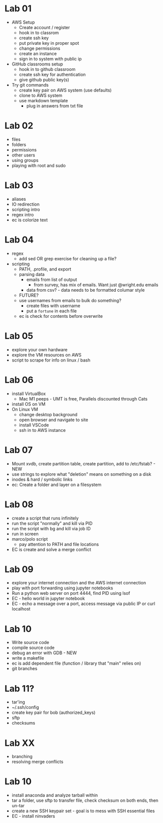 # Lab 01

- AWS Setup
  - Create account / register
  - hook in to classrom
  - create ssh key
  - put private key in proper spot
  - change permissions
  - create an instance
  - sign in to system with public ip
- GitHub classrooms setup
  - hook in to github classroom
  - create ssh key for authentication
  - give github public key(s)
- Try git commands
  - create key pair on AWS system (use defaults)
  - clone to AWS system
  - use markdown template
    - plug in answers from txt file

# Lab 02

- files
- folders
- permissions
- other users
- using groups
- playing with root and sudo

# Lab 03

- aliases
- IO redirection
- scripting intro
- regex intro
- ec is colorize text

# Lab 04

- regex
  - add sed OR grep exercise for cleaning up a file?
- scripting
  - PATH, .profile, and export
  - parsing data
    - emails from list of output
      - from survey, has mix of emails. Want just @wright.edu emails
    - data from csv? - data needs to be formatted columar style
  - FUTURE?
  - use usernames from emails to bulk do something?
    - create files with username
    - put a `fortune` in each file
  - ec is check for contents before overwrite

# Lab 05

- explore your own hardware
- explore the VM resources on AWS
- script to scrape for info on linux / bash

# Lab 06

- install VirtualBox
  - Mac M1 peeps - UMT is free, Parallels discounted through Cats
- install OS on VM
- On Linux VM
  - change desktop background
  - open browser and navigate to site
  - install VSCode
  - ssh in to AWS instance

# Lab 07

- Mount xvdb, create partition table, create partition, add to /etc/fstab? - NEW
- use strings to explore what "deletion" means on something on a disk
- inodes & hard / symbolic links
- ec: Create a folder and layer on a filesystem

# Lab 08

- create a script that runs infinitely
- run the script "normally" and kill via PID
- run the script with bg and kill via job ID
- run in screen
- marco/polo script
  - pay attention to PATH and file locations
- EC is create and solve a merge conflict

# Lab 09

- explore your internet connection and the AWS internet connection
- play with port forwarding using jupyter notebooks
- Run a python web server on port 4444, find PID using lsof
- EC - hello world in jupyter notebook
- EC - echo a message over a port, access message via public IP or curl localhost

# Lab 10

- Write source code
- compile source code
- debug an error with GDB - NEW
- write a makefile
- ec is add dependent file (function / library that "main" relies on)
- git branches

# Lab 11?

- tar'ing
- ~/.ssh/config
- create key pair for bob (authorized_keys)
- sftp
- checksums

# Lab XX

- branching
- resolving merge conflicts

# Lab 10

- install anaconda and analyze tarball within
- tar a folder, use sftp to transfer file, check checksum on both ends, then un-tar
- create a new SSH keypair set - goal is to mess with SSH essential files
- EC - install ninvaders
